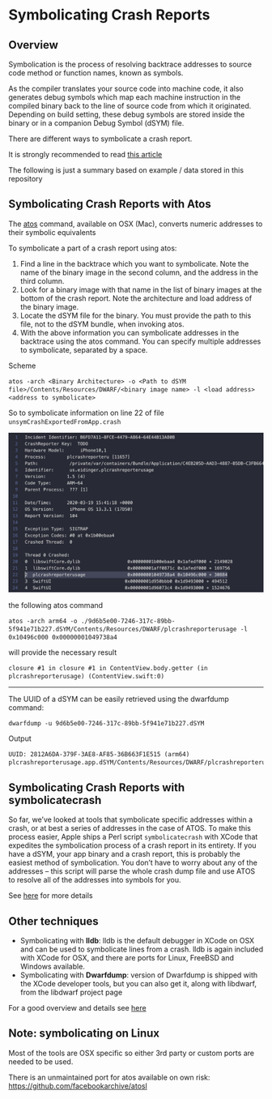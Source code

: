 # Symbolicating Crash Reports

## Overview

Symbolication is the process of resolving backtrace addresses to source code method or function names, known as symbols.

As the compiler translates your source code into machine code, it also generates debug symbols which map each machine instruction in the compiled binary back to the line of source code from which it originated. Depending on build setting, these debug symbols are stored inside the binary or in a companion Debug Symbol (dSYM) file.

There are different ways to symbolicate a crash report.

It is strongly recommended to read [this article](https://developer.apple.com/library/archive/technotes/tn2151/_index.html)

The following is just a summary based on example / data stored in this repository

## Symbolicating Crash Reports with Atos

The [atos](https://www.unix.com/man-page/osx/1/atos/) command, available on OSX (Mac), converts numeric addresses to their symbolic equivalents

To symbolicate a part of a crash report using atos:

1. Find a line in the backtrace which you want to symbolicate. Note the name of the binary image in the second column, and the address in the third column.
2. Look for a binary image with that name in the list of binary images at the bottom of the crash report. Note the architecture and load address of the binary image.
3. Locate the dSYM file for the binary. You must provide the path to this file, not to the dSYM bundle, when invoking atos.
4. With the above information you can symbolicate addresses in the backtrace using the atos command. You can specify multiple addresses to symbolicate, separated by a space.

Scheme   
```
atos -arch <Binary Architecture> -o <Path to dSYM file>/Contents/Resources/DWARF/<binary image name> -l <load address> <address to symbolicate>
```

So to symbolicate information on line 22 of file `unsymCrashExportedFromApp.crash`

![](addessToSym.png)

the following atos command

```
atos -arch arm64 -o ./9d6b5e00-7246-317c-89bb-5f941e71b227.dSYM/Contents/Resources/DWARF/plcrashreporterusage -l 0x10496c000 0x00000001049738a4
```

will provide the necessary result

```
closure #1 in closure #1 in ContentView.body.getter (in plcrashreporterusage) (ContentView.swift:0)
```

----

The UUID of a dSYM can be easily retrieved using the dwarfdump command:

```
dwarfdump -u 9d6b5e00-7246-317c-89bb-5f941e71b227.dSYM
```

Output

```
UUID: 2812A6DA-379F-3AE8-AF85-36B663F1E515 (arm64) plcrashreporterusage.app.dSYM/Contents/Resources/DWARF/plcrashreporterusage
```

## Symbolicating Crash Reports with symbolicatecrash

So far, we’ve looked at tools that symbolicate specific addresses within a crash, or at best a series of addresses in the case of ATOS. To make this process easier, Apple ships a Perl script `symbolicatecrash` with XCode that expedites the symbolication process of a crash report in its entirety. If you have a dSYM, your app binary and a crash report, this is probably the easiest method of symbolication. You don’t have to worry about any of the addresses – this script will parse the whole crash dump file and use ATOS to resolve all of the addresses into symbols for you.

See [here](https://www.apteligent.com/technical-resource/symbolicating-an-ios-crash-report/) for more details

## Other techniques

- Symbolicating with **lldb**: lldb is the default debugger in XCode on OSX and can be used to symbolicate lines from a crash. lldb is again included with XCode for OSX, and there are ports for Linux, FreeBSD and Windows available.
- Symbolicating with **Dwarfdump**: version of Dwarfdump is shipped with the XCode developer tools, but you can also get it, along with libdwarf, from the libdwarf project page

For a good overview and details see [here](https://www.apteligent.com/technical-resource/symbolicating-an-ios-crash-report/)

## Note: symbolicating on Linux

Most of the tools are OSX specific so either 3rd party or custom ports are needed to be used.

There is an unmaintained port for atos available on own risk: https://github.com/facebookarchive/atosl

